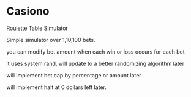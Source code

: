 # Casiono
Roulette Table Simulator

Simple simulator over 1,10,100 bets. 

you can modify bet amount when each win or loss occurs for each bet

it uses system rand, will update to a better randomizing algorithm later

will implement bet cap by percentage or amount later

will implement halt at 0 dollars left later.
